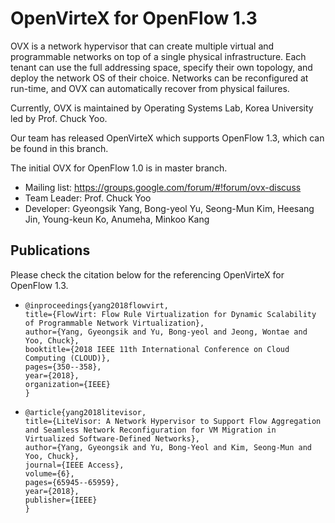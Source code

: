 OpenVirteX for OpenFlow 1.3
==========
OVX is a network hypervisor that can create multiple virtual and programmable networks on top of a single physical infrastructure. Each tenant can use the full addressing space, specify their own topology, and deploy the network OS of their choice. Networks can be reconfigured at run-time, and OVX can automatically recover from physical failures.

Currently, OVX is maintained by Operating Systems Lab, Korea University led by Prof. Chuck Yoo.

Our team has released OpenVirteX which supports OpenFlow 1.3, which can be found in this branch.

The initial OVX for OpenFlow 1.0 is in master branch.

- Mailing list: https://groups.google.com/forum/#!forum/ovx-discuss
- Team Leader: Prof. Chuck Yoo
- Developer: Gyeongsik Yang, Bong-yeol Yu, Seong-Mun Kim, Heesang Jin, Young-keun Ko, Anumeha, Minkoo Kang

Publications
-------------
Please check the citation below for the referencing OpenVirteX for OpenFlow 1.3.
- <pre><code>@inproceedings{yang2018flowvirt,
  title={FlowVirt: Flow Rule Virtualization for Dynamic Scalability of Programmable Network Virtualization},
  author={Yang, Gyeongsik and Yu, Bong-yeol and Jeong, Wontae and Yoo, Chuck},
  booktitle={2018 IEEE 11th International Conference on Cloud Computing (CLOUD)},
  pages={350--358},
  year={2018},
  organization={IEEE}
  }</code></pre>
- <pre><code>@article{yang2018litevisor,
  title={LiteVisor: A Network Hypervisor to Support Flow Aggregation and Seamless Network Reconfiguration for VM Migration in Virtualized Software-Defined Networks},
  author={Yang, Gyeongsik and Yu, Bong-Yeol and Kim, Seong-Mun and Yoo, Chuck},
  journal={IEEE Access},
  volume={6},
  pages={65945--65959},
  year={2018},
  publisher={IEEE}
  }</code></pre>
